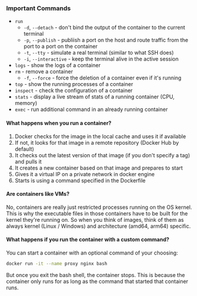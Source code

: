 ### Important Commands
- `run`
	- `-d`, `--detach` - don't bind the output of the container to the current terminal
	- `-p`, `--publish` - publiish a port on the host and route traffic from the port to a port on the container
	- `-t`, `--tty` - simulate a real terminal (similar to what SSH does)
	- `-i`, `--interactive` - keep the terminal alive in the active session
- `logs` - show the logs of a container
- `rm` - remove a container
	- `-f`, `--force` - force the deletion of a container even if it's running
- `top` - show the running processes of a container 
- `inspect` - check the configuration of a container
- `stats` - display a live stream of stats of a running container (CPU, memory)
- `exec` - run additional command in an already running container

#### What happens when you run a container?
1. Docker checks for the image in the local cache and uses it if available
2. If not, it looks for that image in a remote repository (Docker Hub by default)
3. It checks out the latest version of that image (if you don't specify a tag) and pulls it
4. It creates a new container based on that image and prepares to start
5. Gives it a virtual IP on a private network in docker engine
6. Starts is using a command specified in the Dockerfile

#### Are containers like VMs?
No, containers are really just restricted processes running on the OS kernel. This is why the executable files in those containers have to be built for the kernel they're running on. So when you think of images, think of them as always kernel (Linux / Windows) and architecture (amd64, arm64) specific.


#### What happens if you run the container with a custom command?
You can start a container with an optional command of your choosing:
```sh
docker run -it --name proxy nginx bash
```

But once you exit the bash shell, the container stops. This is because the container only runs for as long as the command that started that container runs.